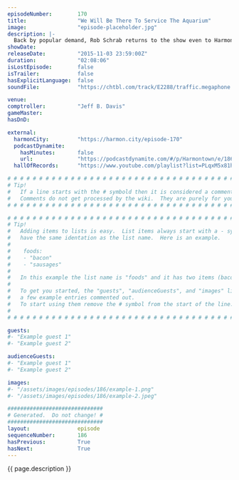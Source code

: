 ```yaml
---
episodeNumber:        170
title:                "We Will Be There To Service The Aquarium"
image:                "episode-placeholder.jpg"
description: |-
  Back by popular demand, Rob Schrab returns to the show even to Harmon's detriment.
showDate:             
releaseDate:          "2015-11-03 23:59:00Z"
duration:             "02:08:06"
isLostEpisode:        false
isTrailer:            false
hasExplicitLanguage:  false
soundFile:            "https://chtbl.com/track/E2288/traffic.megaphone.fm/STA6205817424.mp3?updated=1561146922"

venue:                
comptroller:          "Jeff B. Davis"
gameMaster:           
hasDnD:               

external:
  harmonCity:         "https://harmon.city/episode-170"
  podcastDynamite:
    hasMinutes:       false
    url:              "https://podcastdynamite.com/#/p/Harmontown/e/186/170"
  hallOfRecords:      "https://www.youtube.com/playlist?list=PLqxM5x81hNOZyiKo6_qMKDjPRd_zHH0FA"

# # # # # # # # # # # # # # # # # # # # # # # # # # # # # # # # # # # # # # # # # # # # #
# Tip!
#   If a line starts with the # symbold then it is considered a comment.
#   Comments do not get processed by the wiki.  They are purely for your information.
# # # # # # # # # # # # # # # # # # # # # # # # # # # # # # # # # # # # # # # # # # # # #

# # # # # # # # # # # # # # # # # # # # # # # # # # # # # # # # # # # # # # # # # # # # #
# Tip!
#   Adding items to lists is easy.  List items always start with a - symbol and have
#   have the same identation as the list name.  Here is an example.
#
#    foods:
#    - "bacon"
#    - "sausages"
#
#   In this example the list name is "foods" and it has two items (bacon, and sausages).
#
#   To get you started, the "guests", "audienceGuests", and "images" lists below have
#   a few example entries commented out.
#   To start using them remove the # symbol from the start of the line.
#
# # # # # # # # # # # # # # # # # # # # # # # # # # # # # # # # # # # # # # # # # # # # #

guests:
#- "Example guest 1"
#- "Example guest 2"

audienceGuests:
#- "Example guest 1"
#- "Example guest 2"

images:
#- "/assets/images/episodes/186/example-1.png"
#- "/assets/images/episodes/186/example-2.jpeg"

##############################
# Generated.  Do not change! #
##############################
layout:               episode
sequenceNumber:       186
hasPrevious:          True
hasNext:              True
---
```


<!-- The episode description will be rendered here -->
{{ page.description }}

<!-- Add your content BELOW here -->
<!-- vvvvvvvvvvvvvvvvvvvvvvvvvvv -->




<!-- ^^^^^^^^^^^^^^^^^^^^^^^^^^^ -->
<!-- Add your content ABOVE here -->

<!-- The episode gallery will be rendered here -->